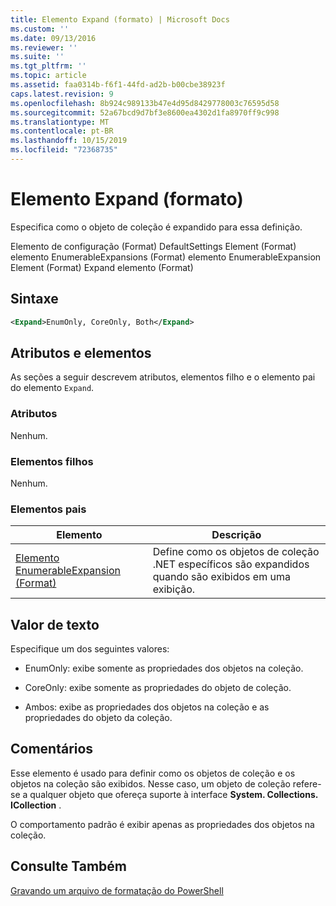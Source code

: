 ```yaml
---
title: Elemento Expand (formato) | Microsoft Docs
ms.custom: ''
ms.date: 09/13/2016
ms.reviewer: ''
ms.suite: ''
ms.tgt_pltfrm: ''
ms.topic: article
ms.assetid: faa0314b-f6f1-44fd-ad2b-b00cbe38923f
caps.latest.revision: 9
ms.openlocfilehash: 8b924c989133b47e4d95d8429778003c76595d58
ms.sourcegitcommit: 52a67bcd9d7bf3e8600ea4302d1fa8970ff9c998
ms.translationtype: MT
ms.contentlocale: pt-BR
ms.lasthandoff: 10/15/2019
ms.locfileid: "72368735"
---
```

# <a name="expand-element-format"></a>Elemento Expand (formato)

Especifica como o objeto de coleção é expandido para essa definição.

Elemento de configuração (Format) DefaultSettings Element (Format) elemento EnumerableExpansions (Format) elemento EnumerableExpansion Element (Format) Expand elemento (Format)

## <a name="syntax"></a>Sintaxe

```xml
<Expand>EnumOnly, CoreOnly, Both</Expand>
```

## <a name="attributes-and-elements"></a>Atributos e elementos

As seções a seguir descrevem atributos, elementos filho e o elemento pai do elemento `Expand`.

### <a name="attributes"></a>Atributos

Nenhum.

### <a name="child-elements"></a>Elementos filhos

Nenhum.

### <a name="parent-elements"></a>Elementos pais

|Elemento|Descrição|
|-------------|-----------------|
|[Elemento EnumerableExpansion (Format)](./enumerableexpansion-element-format.md)|Define como os objetos de coleção .NET específicos são expandidos quando são exibidos em uma exibição.|

## <a name="text-value"></a>Valor de texto

Especifique um dos seguintes valores:

- EnumOnly: exibe somente as propriedades dos objetos na coleção.

- CoreOnly: exibe somente as propriedades do objeto de coleção.

- Ambos: exibe as propriedades dos objetos na coleção e as propriedades do objeto da coleção.

## <a name="remarks"></a>Comentários

Esse elemento é usado para definir como os objetos de coleção e os objetos na coleção são exibidos. Nesse caso, um objeto de coleção refere-se a qualquer objeto que ofereça suporte à interface **System. Collections. ICollection** .

O comportamento padrão é exibir apenas as propriedades dos objetos na coleção.

## <a name="see-also"></a>Consulte Também

[Gravando um arquivo de formatação do PowerShell](./writing-a-powershell-formatting-file.md)
